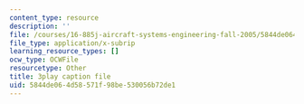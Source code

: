 ```yaml
---
content_type: resource
description: ''
file: /courses/16-885j-aircraft-systems-engineering-fall-2005/5844de064d58571f98be530056b72de1_1IJPugWssVs.vtt
file_type: application/x-subrip
learning_resource_types: []
ocw_type: OCWFile
resourcetype: Other
title: 3play caption file
uid: 5844de06-4d58-571f-98be-530056b72de1
---
```


